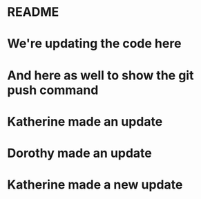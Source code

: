 # README #
# We're updating the code here #
# And here as well to show the git push command #
# Katherine made an update #
# Dorothy made an update #
# Katherine made a new update #